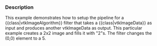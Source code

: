 ### Description
This example demonstrates how to setup the pipeline for a {{class|vtkImageAlgorithm}} filter that takes a {{class|vtkImageData}} as input and produces another vtkImageData as output. This particular example creates a 2x2 image and fills it with "2"s. The filter changes the (0,0) element to a 5.
